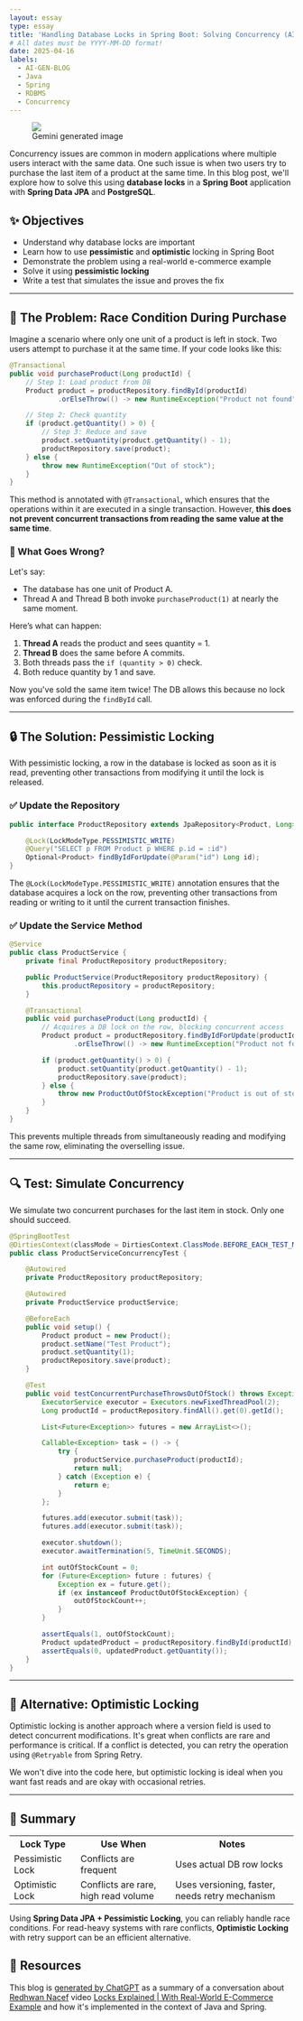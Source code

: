 ```yaml
---
layout: essay
type: essay
title: 'Handling Database Locks in Spring Boot: Solving Concurrency (AI-GEN-BLOG 🤖)'
# All dates must be YYYY-MM-DD format!
date: 2025-04-16
labels:
  - AI-GEN-BLOG
  - Java
  - Spring
  - RDBMS
  - Concurrency
---
```


<figure class="ui image centered">
	<img src="../images/spring-boot-db-lock-essay-cover.png">
  <figcaption class="ui centered label">Gemini generated image</figcaption>
</figure>

Concurrency issues are common in modern applications where multiple users interact with the same data. One such issue is when two users try to purchase the last item of a product at the same time. In this blog post, we'll explore how to solve this using **database locks** in a **Spring Boot** application with **Spring Data JPA** and **PostgreSQL**.

## ✨ Objectives

- Understand why database locks are important
- Learn how to use **pessimistic** and **optimistic** locking in Spring Boot
- Demonstrate the problem using a real-world e-commerce example
- Solve it using **pessimistic locking**
- Write a test that simulates the issue and proves the fix

---

## 📝 The Problem: Race Condition During Purchase

Imagine a scenario where only one unit of a product is left in stock. Two users attempt to purchase it at the same time. If your code looks like this:

```java
@Transactional
public void purchaseProduct(Long productId) {
    // Step 1: Load product from DB
    Product product = productRepository.findById(productId)
            .orElseThrow(() -> new RuntimeException("Product not found"));

    // Step 2: Check quantity
    if (product.getQuantity() > 0) {
        // Step 3: Reduce and save
        product.setQuantity(product.getQuantity() - 1);
        productRepository.save(product);
    } else {
        throw new RuntimeException("Out of stock");
    }
}
```

This method is annotated with `@Transactional`, which ensures that the operations within it are executed in a single transaction. However, **this does not prevent concurrent transactions from reading the same value at the same time**.

### 🐞 What Goes Wrong?

Let's say:

- The database has one unit of Product A.
- Thread A and Thread B both invoke `purchaseProduct(1)` at nearly the same moment.

Here’s what can happen:

1. **Thread A** reads the product and sees quantity = 1.
2. **Thread B** does the same before A commits.
3. Both threads pass the `if (quantity > 0)` check.
4. Both reduce quantity by 1 and save.

Now you've sold the same item twice! The DB allows this because no lock was enforced during the `findById` call.

---

## 🔒 The Solution: Pessimistic Locking

With pessimistic locking, a row in the database is locked as soon as it is read, preventing other transactions from modifying it until the lock is released.

### ✅ Update the Repository

```java
public interface ProductRepository extends JpaRepository<Product, Long> {

    @Lock(LockModeType.PESSIMISTIC_WRITE)
    @Query("SELECT p FROM Product p WHERE p.id = :id")
    Optional<Product> findByIdForUpdate(@Param("id") Long id);
}
```

The `@Lock(LockModeType.PESSIMISTIC_WRITE)` annotation ensures that the database acquires a lock on the row, preventing other transactions from reading or writing to it until the current transaction finishes.

### ✅ Update the Service Method

```java
@Service
public class ProductService {
    private final ProductRepository productRepository;

    public ProductService(ProductRepository productRepository) {
        this.productRepository = productRepository;
    }

    @Transactional
    public void purchaseProduct(Long productId) {
        // Acquires a DB lock on the row, blocking concurrent access
        Product product = productRepository.findByIdForUpdate(productId)
                .orElseThrow(() -> new RuntimeException("Product not found"));

        if (product.getQuantity() > 0) {
            product.setQuantity(product.getQuantity() - 1);
            productRepository.save(product);
        } else {
            throw new ProductOutOfStockException("Product is out of stock");
        }
    }
}
```

This prevents multiple threads from simultaneously reading and modifying the same row, eliminating the overselling issue.

---

## 🔍 Test: Simulate Concurrency

We simulate two concurrent purchases for the last item in stock. Only one should succeed.

```java
@SpringBootTest
@DirtiesContext(classMode = DirtiesContext.ClassMode.BEFORE_EACH_TEST_METHOD)
public class ProductServiceConcurrencyTest {

    @Autowired
    private ProductRepository productRepository;

    @Autowired
    private ProductService productService;

    @BeforeEach
    public void setup() {
        Product product = new Product();
        product.setName("Test Product");
        product.setQuantity(1);
        productRepository.save(product);
    }

    @Test
    public void testConcurrentPurchaseThrowsOutOfStock() throws Exception {
        ExecutorService executor = Executors.newFixedThreadPool(2);
        Long productId = productRepository.findAll().get(0).getId();

        List<Future<Exception>> futures = new ArrayList<>();

        Callable<Exception> task = () -> {
            try {
                productService.purchaseProduct(productId);
                return null;
            } catch (Exception e) {
                return e;
            }
        };

        futures.add(executor.submit(task));
        futures.add(executor.submit(task));

        executor.shutdown();
        executor.awaitTermination(5, TimeUnit.SECONDS);

        int outOfStockCount = 0;
        for (Future<Exception> future : futures) {
            Exception ex = future.get();
            if (ex instanceof ProductOutOfStockException) {
                outOfStockCount++;
            }
        }

        assertEquals(1, outOfStockCount);
        Product updatedProduct = productRepository.findById(productId).orElseThrow();
        assertEquals(0, updatedProduct.getQuantity());
    }
}
```

---

## 🧠 Alternative: Optimistic Locking

Optimistic locking is another approach where a version field is used to detect concurrent modifications. It's great when conflicts are rare and performance is critical. If a conflict is detected, you can retry the operation using `@Retryable` from Spring Retry.

We won't dive into the code here, but optimistic locking is ideal when you want fast reads and are okay with occasional retries.

---

## 🧠 Summary
<table class="ui table padded">
<tr>
    <th>Lock Type</th>
    <th>Use When</th>
    <th>Notes</th>
</tr>
<tr>
    <td>Pessimistic Lock</td>
    <td>Conflicts are frequent</td>
    <td>Uses actual DB row locks</td>
</tr>
<tr>
    <td>Optimistic Lock  </td>
    <td>Conflicts are rare, high read volume </td>
    <td>Uses versioning, faster, needs retry mechanism</td>
</tr>
</table>

Using **Spring Data JPA + Pessimistic Locking**, you can reliably handle race conditions. For read-heavy systems with rare conflicts, **Optimistic Locking** with retry support can be an efficient alternative.

## 🔗 Resources
 This blog is [generated by ChatGPT](https://chatgpt.com/canvas/shared/67ff697092788191a301a103e5530a71) as a summary of a conversation about [Redhwan Nacef](https://www.youtube.com/@RedhwanNacef) video [Locks Explained | With Real-World E-Commerce Example](https://www.youtube.com/watch?v=Juq20LYXpSU) and how it's implemented in the context of Java and Spring.

